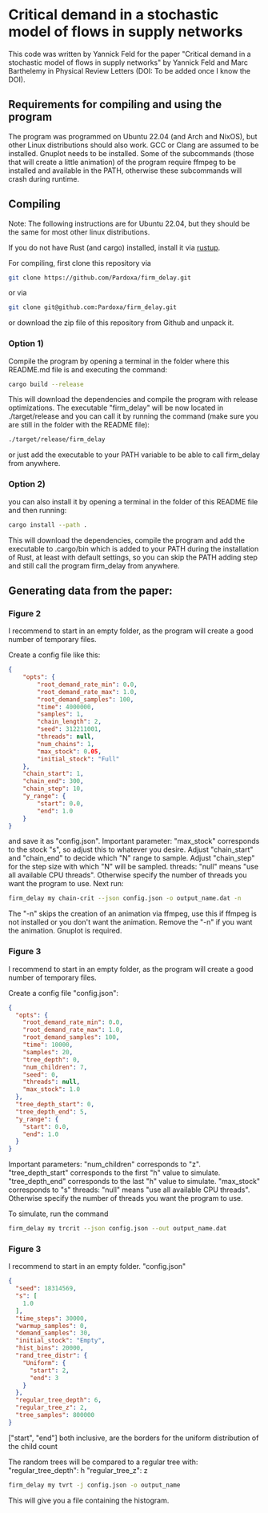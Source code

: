 # Critical demand in a stochastic model of flows in supply networks

This code was written by Yannick Feld for the paper "Critical demand in a stochastic model of flows in supply networks" by Yannick Feld and Marc Barthelemy in Physical Review Letters (DOI: To be added once I know the DOI).

## Requirements for compiling and using the program

The program was programmed on Ubuntu 22.04 (and Arch and NixOS), but other Linux distributions should also work. 
GCC or Clang are assumed to be installed.
Gnuplot needs to be installed.
Some of the subcommands (those that will create a little animation) of the program require ffmpeg to be installed and available in the PATH,
otherwise these subcommands will crash during runtime.


## Compiling

Note: The following instructions are for Ubuntu 22.04, but they should be the same for most other linux distributions.


If you do not have Rust (and cargo) installed, install it via [rustup](https://doc.rust-lang.org/book/ch01-01-installation.html).


For compiling, first clone this repository via 
```bash
git clone https://github.com/Pardoxa/firm_delay.git
```
or via 
```bash
git clone git@github.com:Pardoxa/firm_delay.git
```
or download the zip file of this repository from Github and unpack it.

### Option 1)

Compile the program by opening a terminal in the folder where this README.md file is and executing the command:

```bash
cargo build --release
```
This will download the dependencies and compile the program with release optimizations.
The executable "firm_delay" will be now located in ./target/release
and you can call it by running the command (make sure you are still in the folder with the README file):
```bash
./target/release/firm_delay
```
or just add the executable to your PATH variable to be able to call firm_delay from anywhere.

### Option 2)

you can also install it by opening a terminal in the folder of this README file and then running:
```bash
cargo install --path .
```
This will download the dependencies, compile the program and add the executable to .cargo/bin which is 
added to your PATH during the installation of Rust, 
at least with default settings, so you can skip the PATH adding 
step and still call the program firm_delay from anywhere.


## Generating data from the paper:

### Figure 2

I recommend to start in an empty folder, as the program will create a good number of temporary files.

Create a config file like this:
```json
{
    "opts": {
        "root_demand_rate_min": 0.0,
        "root_demand_rate_max": 1.0,
        "root_demand_samples": 100,
        "time": 4000000,
        "samples": 1,
        "chain_length": 2,
        "seed": 312211001,
        "threads": null,
        "num_chains": 1,
        "max_stock": 0.05,
        "initial_stock": "Full"
    },
    "chain_start": 1,
    "chain_end": 300,
    "chain_step": 10,
    "y_range": {
        "start": 0.0,
        "end": 1.0
    }
}
```
and save it as "config.json". 
Important parameter:
"max_stock" corresponds to the stock "s", so adjust this to whatever you desire.
Adjust "chain_start" and "chain_end" to decide which "N" range to sample.
Adjust "chain_step" for the step size with which "N" will be sampled.
threads: "null" means "use all available CPU threads". Otherwise specify the number of threads you want the program to use.
Next run:
```bash
firm_delay my chain-crit --json config.json -o output_name.dat -n
```
The "-n" skips the creation of an animation via ffmpeg, use this if ffmpeg is not installed or you don't want the animation. Remove the "-n" if you want the animation. Gnuplot is required.

### Figure 3

I recommend to start in an empty folder, as the program will create a good number of temporary files.

Create a config file "config.json":
```json
{
  "opts": {
    "root_demand_rate_min": 0.0,
    "root_demand_rate_max": 1.0,
    "root_demand_samples": 100,
    "time": 10000,
    "samples": 20,
    "tree_depth": 0,
    "num_children": 7,
    "seed": 0,
    "threads": null,
    "max_stock": 1.0
  },
  "tree_depth_start": 0,
  "tree_depth_end": 5,
  "y_range": {
    "start": 0.0,
    "end": 1.0
  }
}
```
Important parameters: 
"num_children" corresponds to "z".
"tree_depth_start" corresponds to the first "h" value to simulate.
"tree_depth_end" corresponds to the last "h" value to simulate.
"max_stock" corresponds to "s"
threads: "null" means "use all available CPU threads". Otherwise specify the number of threads you want the program to use.

To simulate, run the command
```bash
firm_delay my trcrit --json config.json --out output_name.dat
```

### Figure 3


I recommend to start in an empty folder. "config.json"
```json
{
  "seed": 18314569,
  "s": [
    1.0
  ],
  "time_steps": 30000,
  "warmup_samples": 0,
  "demand_samples": 30,
  "initial_stock": "Empty",
  "hist_bins": 20000,
  "rand_tree_distr": {
    "Uniform": {
      "start": 2,
      "end": 3
    }
  },
  "regular_tree_depth": 6,
  "regular_tree_z": 2,
  "tree_samples": 800000
}
```
["start", "end"] both inclusive, are the borders for the uniform distribution of the child count

The random trees will be compared to a regular tree with:
"regular_tree_depth": h
"regular_tree_z": z

```bash
firm_delay my tvrt -j config.json -o output_name
```

This will give you a file containing the histogram.